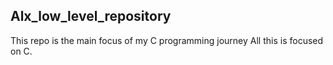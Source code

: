 ## Alx_low_level_repository
This repo is the main focus of my C programming journey
All this is focused on C.